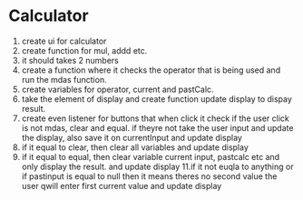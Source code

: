 # Calculator

1. create ui for calculator
2. create function for mul, addd etc.
3. it should takes 2 numbers
4. create a function where it checks the
operator that is being used and run the mdas
function.
5. create variables for operator, current and
pastCalc.
7. take the element of display and create function
update display to dispay result.
8. create even listener for buttons that
when click it check if the user click is
not mdas, clear and equal. if theyre not
take the user input and update the display, 
also save it on currentInput and update 
display
9. if it equal to clear, then clear all 
variables and update display
10. if it equal to equal, then clear variable 
current input, pastcalc etc and only display 
the result. and update display
11.if it not euqla to anything or if pastinput 
is equal to null then it means theres no second
value the user qwill enter first current value
and update display